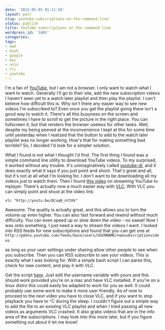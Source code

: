 ```yaml
---
date: '2012-05-03 01:11:58'
layout: post
slug: youtube-subscriptions-on-the-command-line
status: publish
title: YouTube subscriptions on the command line
wordpress_id: '1402'
categories:
tags:
- awk
- bash
- google
- mac
- unix
- vlc
- youtube
---
```


I'm a fan of [YouTube](http://www.youtube.com/), but I am not a browser. I only want to watch what I want to watch. Generally I'll go to their site, add the new subscription videos I haven't seen yet to a watch later playlist and then play the playlist. I can't believe how difficult this is. Why isn't there any easier way to see new videos I'm subscribed to? Even once you get the playlist going there isn't a good way to watch it. There's all this busyness on the screen and sometimes I have to scroll to get the picture in the right place. You can fullscreen it, but that renders the browser useless for other tasks. Well, despite my being peeved at the inconvenience I kept at this for some time until yesterday when I realized that the button to add to the watch later playlist was no longer working. How's that for making something bad terrible? So, I decided I'd look for a simpler solution.

What I found is not what I thought I'd find. The first thing I found was a simple command line utility to download YouTube videos. To my surprised, it worked without any trouble. It's unimaginatively called [youtube-dl](http://rg3.github.com/yohttp://rg3.github.com/youtube-dl/utube-dl/), and it does exactly what it says if you just point and shoot. That's great and all, but it's not at all what I'm looking for. I don't want to be downloading all my videos just to watch them. Then I found [this video](http://youtu.be/QCuq0_nY3Xk) on streaming YouTube to mplayer. There's actually now a much easier way with [VLC](http://www.videolan.org/). With VLC you can simply point and shoot at the video link:

```
vlc "http://youtu.be/QCuq0_nY3Xk"
```

Awesome. The quality is actually great, and this allows you to turn the volume up even higher. You can also fast forward and rewind without much difficulty. You can even speed up or slow down the video - no sweat! Now I was onto something. I just need a way to stream the videos I want. I looked into RSS feeds for new subscriptions and found that you can get one at `http://gdata.youtube.com/feeds/base/users/USERNAME/newsubscriptionvideos`.

as long as your user settings under sharing allow other people to see when you subscribe. Then you can RSS subscribe to see your videos. This is exactly what I was looking for. With a simple bash script I can parse this, check for new content, and play it with VLC. 

Get the script [here](https://www.dropbox.com/s/tt8srp45j9c26i4/youtube.sh). Just edit the username variable with yours and this should work provided you're on a mac and have VLC installed. If you're on a linux distro this could easily be adapted to work for you as well. It could probably use some work to make it more user friendly. As of now to proceed to the next video you have to close VLC, and if you want to stop playback you have to ^C during the sleep. I couldn't figure out a simple way to add the file to an existing VLC playlist and when I tried passing all new videos as arguments VLC crashed. It also grabs videos that are in the info area of the subscriptions. I may look into this more later, but if you figure something out about it let me know!
